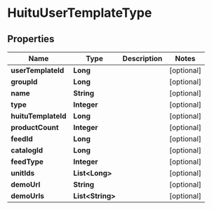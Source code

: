 

# HuituUserTemplateType


## Properties

Name | Type | Description | Notes
------------ | ------------- | ------------- | -------------
**userTemplateId** | **Long** |  |  [optional]
**groupId** | **Long** |  |  [optional]
**name** | **String** |  |  [optional]
**type** | **Integer** |  |  [optional]
**huituTemplateId** | **Long** |  |  [optional]
**productCount** | **Integer** |  |  [optional]
**feedId** | **Long** |  |  [optional]
**catalogId** | **Long** |  |  [optional]
**feedType** | **Integer** |  |  [optional]
**unitIds** | **List&lt;Long&gt;** |  |  [optional]
**demoUrl** | **String** |  |  [optional]
**demoUrls** | **List&lt;String&gt;** |  |  [optional]



